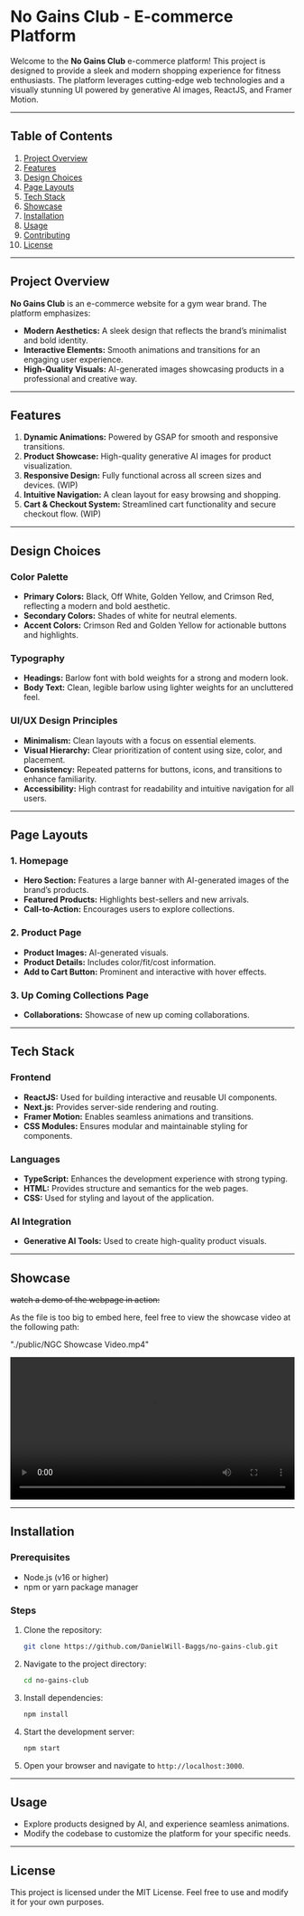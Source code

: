 # No Gains Club - E-commerce Platform

Welcome to the **No Gains Club** e-commerce platform! This project is designed to provide a sleek and modern shopping experience for fitness enthusiasts. The platform leverages cutting-edge web technologies and a visually stunning UI powered by generative AI images, ReactJS, and Framer Motion.

---

## Table of Contents

1. [Project Overview](#project-overview)
2. [Features](#features)
3. [Design Choices](#design-choices)
4. [Page Layouts](#page-layouts)
5. [Tech Stack](#tech-stack)
6. [Showcase](#showcase)
7. [Installation](#installation)
8. [Usage](#usage)
9. [Contributing](#contributing)
10. [License](#license)

---

## Project Overview

**No Gains Club** is an e-commerce website for a gym wear brand. The platform emphasizes:

- **Modern Aesthetics:** A sleek design that reflects the brand’s minimalist and bold identity.
- **Interactive Elements:** Smooth animations and transitions for an engaging user experience.
- **High-Quality Visuals:** AI-generated images showcasing products in a professional and creative way.

---

## Features

1. **Dynamic Animations:** Powered by GSAP for smooth and responsive transitions.
2. **Product Showcase:** High-quality generative AI images for product visualization.
3. **Responsive Design:** Fully functional across all screen sizes and devices. (WIP)
4. **Intuitive Navigation:** A clean layout for easy browsing and shopping.
5. **Cart & Checkout System:** Streamlined cart functionality and secure checkout flow. (WIP)

---

## Design Choices

### **Color Palette**

- **Primary Colors:** Black, Off White, Golden Yellow, and Crimson Red, reflecting a modern and bold aesthetic.
- **Secondary Colors:** Shades of white for neutral elements.
- **Accent Colors:** Crimson Red and Golden Yellow for actionable buttons and highlights.

### **Typography**

- **Headings:** Barlow font with bold weights for a strong and modern look.
- **Body Text:** Clean, legible barlow using lighter weights for an uncluttered feel.

### **UI/UX Design Principles**

- **Minimalism:** Clean layouts with a focus on essential elements.
- **Visual Hierarchy:** Clear prioritization of content using size, color, and placement.
- **Consistency:** Repeated patterns for buttons, icons, and transitions to enhance familiarity.
- **Accessibility:** High contrast for readability and intuitive navigation for all users.

---

## Page Layouts

### **1. Homepage**

- **Hero Section:** Features a large banner with AI-generated images of the brand’s products.
- **Featured Products:** Highlights best-sellers and new arrivals.
- **Call-to-Action:** Encourages users to explore collections.

### **2. Product Page**

- **Product Images:** AI-generated visuals.
- **Product Details:** Includes color/fit/cost information.
- **Add to Cart Button:** Prominent and interactive with hover effects.

### **3. Up Coming Collections Page**

- **Collaborations:** Showcase of new up coming collaborations.

---

## Tech Stack

### **Frontend**

- **ReactJS:** Used for building interactive and reusable UI components.
- **Next.js:** Provides server-side rendering and routing.
- **Framer Motion:** Enables seamless animations and transitions.
- **CSS Modules:** Ensures modular and maintainable styling for components.

### **Languages**

- **TypeScript:** Enhances the development experience with strong typing.
- **HTML:** Provides structure and semantics for the web pages.
- **CSS:** Used for styling and layout of the application.

### **AI Integration**

- **Generative AI Tools:** Used to create high-quality product visuals.

---

## Showcase

~~watch a demo of the webpage in action:~~

As the file is too big to embed here, feel free to view the showcase video at the following path:

"./public/NGC Showcase Video.mp4"

<video width="100%" controls>
  <source src="../no-gains-club/public/NGC Showcase Video.mp4" type="video/mp4">
  Your browser does not support the video tag.
</video>

---

## Installation

### **Prerequisites**

- Node.js (v16 or higher)
- npm or yarn package manager

### **Steps**

1. Clone the repository:
   ```bash
   git clone https://github.com/DanielWill-Baggs/no-gains-club.git
   ```
2. Navigate to the project directory:
   ```bash
   cd no-gains-club
   ```
3. Install dependencies:
   ```bash
   npm install
   ```
4. Start the development server:
   ```bash
   npm start
   ```
5. Open your browser and navigate to `http://localhost:3000`.

---

## Usage

- Explore products designed by AI, and experience seamless animations.
- Modify the codebase to customize the platform for your specific needs.

---

## License

This project is licensed under the MIT License. Feel free to use and modify it for your own purposes.

